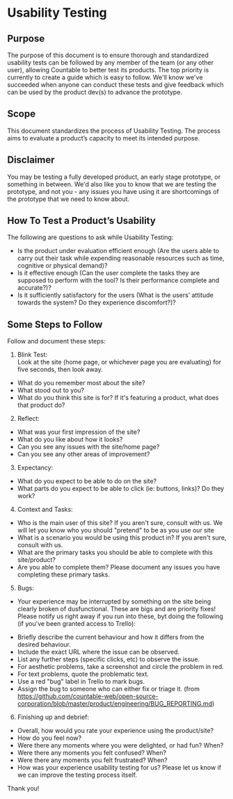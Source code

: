 # Usability Testing

## Purpose

The purpose of this document is to ensure thorough and standardized usability tests can be followed by any member of the team (or any other user), allowing Countable to better test its products.  The top priority is currently to create a guide which is easy to follow. We'll know we've succeeded when anyone can conduct these tests and give feedback which can be used by the product dev(s) to advance the prototype.

## Scope

This document standardizes the process of Usability Testing. The process aims to evaluate a product’s capacity to meet its intended purpose. 

## Disclaimer

You may be testing a fully developed product, an early stage prototype, or something in between.  We'd also like you to know that we are testing the prototype, and not you - any issues you have using it are shortcomings of the prototype that we need to know about.


## How To Test a Product’s Usability

The following are questions to ask while Usability Testing:

* Is the product under evaluation efficient enough (Are the users able to carry out their task while expending reasonable resources such as time, cognitive or physical demand)?
* Is it effective enough (Can the user complete the tasks they are supposed to perform with the tool? Is their performance complete and accurate?)?
* Is it sufficiently satisfactory for the users (What is the users’ attitude towards the system? Do they experience discomfort?)?

## Some Steps to Follow

Follow and document these steps:

1. Blink Test:  
Look at the site (home page, or whichever page you are evaluating) for five seconds, then look away.
* What do you remember most about the site?
* What stood out to you?
* What do you think this site is for?  If it's featuring a product, what does that product do?

2. Reflect:
* What was your first impression of the site?
* What do you like about how it looks?
* Can you see any issues with the site/home page?
* Can you see any other areas of improvement?

3. Expectancy:
* What do you expect to be able to do on the site?
* What parts do you expect to be able to click (ie: buttons, links)?  Do they work?

4. Context and Tasks:
* Who is the main user of this site?  If you aren't sure, consult with us.  We will let you know who you should "pretend" to be as you use our site
* What is a scenario you would be using this product in?  If you aren't sure, consult with us.
* What are the primary tasks you should be able to complete with this site/product?
* Are you able to complete them?  Please document any issues you have completing these primary tasks.

5. Bugs:
* Your experience may be interrupted by something on the site being clearly broken of dusfunctional.  These are bigs and are priority fixes!  Please notify us right away if you run into these, byt doing the following (if you've been granted access to Trello):
- Briefly describe the current behaviour and how it differs from the desired behaviour.
- Include the exact URL where the issue can be observed.
- List any further steps (specific clicks, etc) to observe the issue.
- For aesthetic problems, take a screenshot and circle the problem in red.
- For text problems, quote the problematic text.
- Use a red "bug" label in Trello to mark bugs.
- Assign the bug to someone who can either fix or triage it.
(from https://github.com/countable-web/open-source-corporation/blob/master/product/engineering/BUG_REPORTING.md)

6.  Finishing up and debrief:
* Overall, how would you rate your experience using the product/site?
* How do you feel now?
* Were there any moments where you were delighted, or had fun?  When?
* Were there any moments you felt confused?  When?
* Were there any moments you felt frustrated?  When?
* How was your experience usability testing for us?  Please let us know if we can improve the testing process itself.

Thank you!

